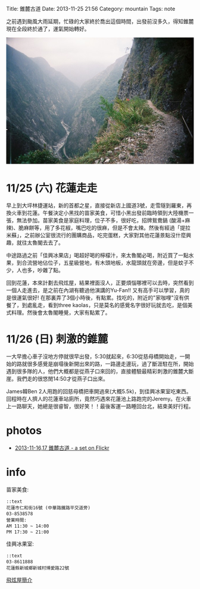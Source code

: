 Title: 錐麓古道
Date: 2013-11-25 21:56
Category: mountain
Tags: note

之前遇到颱風大雨延期，忙碌的大家終於喬出這個時間，出發前沒多久，得知錐麓現在全段終於通了，運氣開始轉好。

![ ](/images/2013-11-25_zhuilu/tn_000065.JPG)

# 11/25 (六) 花蓮走走
早上到大坪林捷運站，新的首都之星，直接從新店上國道3號，走雪隧到羅東，再換火車到花蓮。午餐決定小黑找的苗家美食，可惜小黑出發前臨時領到大陸機票一張，無法參加。苗家美食是家庭料理，位子不多，很好吃，招牌鴛鴦鍋 (酸湯+麻辣)、脆麻餅等，用了多花椒，嘴巴吃的很麻，但是不會太辣。然後有經過「提拉米蘇」，之前辦公室很流行的團購商品，吃完蛋糕，大家對其他花蓮景點沒什麼興趣，就往太魯閣去去了。

中途路過之前「佳興冰果店」喝超好喝的檸檬汁，來太魯閣必喝，附近買了一點水果，到合流營地佔位子，五星級營地，有木頭地板，水龍頭就在旁邊，但是蚊子不少，人也多，吵雜了點。

回到花蓮，本來計劃去飛炫屋，結果裡面沒人，正要煩惱哪裡可以去時，突然看到一個人走進去，是之前在內湖有聽過他演講的Yu-Fan!! 又有高手可以學習，真的是很運氣很好! 在那裏弄了3個小時後，有點累。找吃的，附近的"家咖哩"沒有供餐了，到處亂走，看到three kaolas，只是莫名的感覺名字很好玩就去吃，是個美式料理。然後會太魯閣睡覺，大家有點累了。

# 11/26 (日) 刺激的錐麓
一大早擔心車子沒地方停就很早出發，5:30就起來，6:30從慈母橋開始走，一開始的路就很多感覺是崩塌後新開出來的路，一路邊走邊玩，過了斷涯駐在所，開始遇到很多隊的人，他們大概都是從燕子口來回的，直接體驗最精彩刺激的錐麓大斷崖。我們走的很悠閒14:50才從燕子口出來。

James韓Ben 2人用跑的回慈母橋把車開過來(大概5.5k)，到佳興冰果室吃東西。回程時在人擠人的花蓮車站廁所，竟然巧遇來花蓮池上路跑完的Jeremy。在火車上一路聊天，她總是很睿智，很好笑！！最後客運一路睡回台北，結束美好行程。

# photos

* [2013-11-16,17 錐麓古道 - a set on Flickr](http://www.flickr.com/photos/moogoo/sets/72157638053065855/)

# info

苗家美食:

    ::text
    花蓮市仁和街16號 (中華路鐵路平交道旁)
    03-8538578
    營業時間: 
    AM 11:30 ~ 14:00
    PM 17:30 ~ 21:00


佳興冰果室:

    ::text
    03-8611888
    花蓮縣新城鄉新城村博愛路22號


[飛炫屋簡介](http://library.taiwanschoolnet.org/cyberfair2009/funsion/p2.html)
